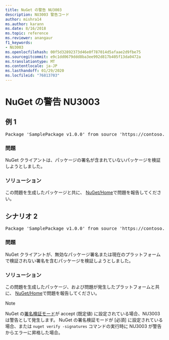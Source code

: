 ```yaml
---
title: NuGet の警告 NU3003
description: NU3003 警告コード
author: mishra14
ms.author: karann
ms.date: 8/16/2018
ms.topic: reference
ms.reviewer: anangaur
f1_keywords:
- NU3003
ms.openlocfilehash: 00f5d32892373d46e0f787014d5afaae2d9fbe75
ms.sourcegitcommit: e9c1dd0679ddd8ba3ee992d817b405f13da0472a
ms.translationtype: MT
ms.contentlocale: ja-JP
ms.lasthandoff: 01/29/2020
ms.locfileid: "76813703"
---
```

# <a name="nuget-warning-nu3003"></a>NuGet の警告 NU3003

## <a name="scenario-1"></a>例 1

<pre>Package 'SamplePackage v1.0.0' from source 'https://contoso.com/index.json': The package is not signed. Unable to verify signature from an unsigned package.</pre>

### <a name="issue"></a>問題

NuGet クライアントは、パッケージの署名が含まれていないパッケージを検証しようとしました。


### <a name="solution"></a>ソリューション

この問題を生成したパッケージと共に、 [NuGet/Home](https://github.com/NuGet/Home/issues)で問題を報告してください。



## <a name="scenario-2"></a>シナリオ 2

<pre>Package 'SamplePackage v1.0.0' from source 'https://contoso.com/index.json': The package signature is invalid or cannot be verified on this platform.</pre>

### <a name="issue"></a>問題

NuGet クライアントが、無効なパッケージ署名または現在のプラットフォームで検証されない署名を含むパッケージを検証しようとしました。


### <a name="solution"></a>ソリューション

この問題を生成したパッケージ、および問題が発生したプラットフォームと共に、 [NuGet/Home](https://github.com/NuGet/Home/issues)で問題を報告してください。

> [!Note]
> NuGet の[署名検証モード](../../consume-packages/installing-signed-packages.md#configure-package-signature-requirements)が accept (既定値) に設定されている場合、NU3003 は警告として発生します。 NuGet の署名検証モードが [必須] に設定されている場合、または `nuget verify -signatures` コマンドの実行時に NU3003 が警告からエラーに昇格した場合。 
